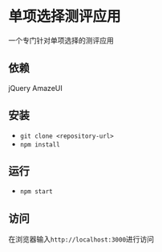 # 单项选择测评应用

一个专门针对单项选择的测评应用

## 依赖

jQuery
AmazeUI

## 安装

- `git clone <repository-url>`
- `npm install`

## 运行

- `npm start`

## 访问

在浏览器输入`http://localhost:3000`进行访问

























